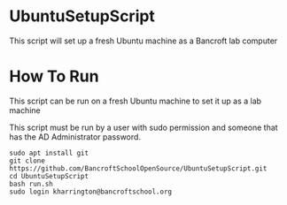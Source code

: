 # UbuntuSetupScript
This script will set up a fresh Ubuntu machine as a Bancroft lab computer

# How To Run

This script can be run on a fresh Ubuntu machine to set it up as a lab machine

This script must be run by a user with sudo permission and someone that has the AD Administrator password. 

```
sudo apt install git
git clone https://github.com/BancroftSchoolOpenSource/UbuntuSetupScript.git
cd UbuntuSetupScript
bash run.sh
sudo login kharrington@bancroftschool.org
```
